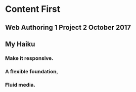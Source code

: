 # Content First
## Web Authoring 1 Project 2 October 2017

## My Haiku
### Make it responsive.
### A flexible foundation,
### Fluid media.
